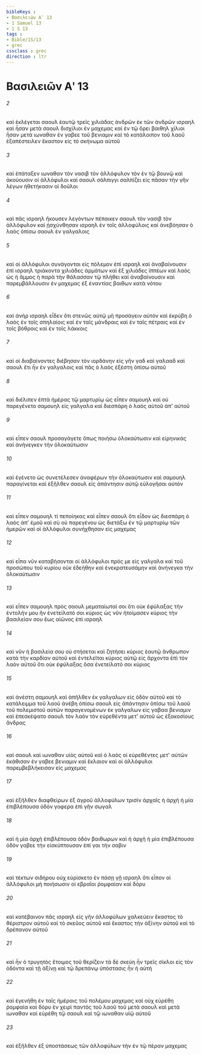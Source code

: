 ```yaml
---
bibleKeys : 
- Βασιλειῶν Αʹ 13
- 1 Samuel 13
- 1 S 13
tags : 
- Bible/1S/13
- grec
cssclass : grec
direction : ltr
---
```


# Βασιλειῶν Αʹ 13

###### 2
καὶ ἐκλέγεται σαουλ ἑαυτῷ τρεῖς χιλιάδας ἀνδρῶν ἐκ τῶν ἀνδρῶν ισραηλ καὶ ἦσαν μετὰ σαουλ δισχίλιοι ἐν μαχεμας καὶ ἐν τῷ ὄρει βαιθηλ χίλιοι ἦσαν μετὰ ιωναθαν ἐν γαβεε τοῦ βενιαμιν καὶ τὸ κατάλοιπον τοῦ λαοῦ ἐξαπέστειλεν ἕκαστον εἰς τὸ σκήνωμα αὐτοῦ
###### 3
καὶ ἐπάταξεν ιωναθαν τὸν νασιβ τὸν ἀλλόφυλον τὸν ἐν τῷ βουνῷ καὶ ἀκούουσιν οἱ ἀλλόφυλοι καὶ σαουλ σάλπιγγι σαλπίζει εἰς πᾶσαν τὴν γῆν λέγων ἠθετήκασιν οἱ δοῦλοι
###### 4
καὶ πᾶς ισραηλ ἤκουσεν λεγόντων πέπαικεν σαουλ τὸν νασιβ τὸν ἀλλόφυλον καὶ ᾐσχύνθησαν ισραηλ ἐν τοῖς ἀλλοφύλοις καὶ ἀνεβόησαν ὁ λαὸς ὀπίσω σαουλ ἐν γαλγαλοις
###### 5
καὶ οἱ ἀλλόφυλοι συνάγονται εἰς πόλεμον ἐπὶ ισραηλ καὶ ἀναβαίνουσιν ἐπὶ ισραηλ τριάκοντα χιλιάδες ἁρμάτων καὶ ἓξ χιλιάδες ἱππέων καὶ λαὸς ὡς ἡ ἄμμος ἡ παρὰ τὴν θάλασσαν τῷ πλήθει καὶ ἀναβαίνουσιν καὶ παρεμβάλλουσιν ἐν μαχεμας ἐξ ἐναντίας βαιθων κατὰ νότου
###### 6
καὶ ἀνὴρ ισραηλ εἶδεν ὅτι στενῶς αὐτῷ μὴ προσάγειν αὐτόν καὶ ἐκρύβη ὁ λαὸς ἐν τοῖς σπηλαίοις καὶ ἐν ταῖς μάνδραις καὶ ἐν ταῖς πέτραις καὶ ἐν τοῖς βόθροις καὶ ἐν τοῖς λάκκοις
###### 7
καὶ οἱ διαβαίνοντες διέβησαν τὸν ιορδάνην εἰς γῆν γαδ καὶ γαλααδ καὶ σαουλ ἔτι ἦν ἐν γαλγαλοις καὶ πᾶς ὁ λαὸς ἐξέστη ὀπίσω αὐτοῦ
###### 8
καὶ διέλιπεν ἑπτὰ ἡμέρας τῷ μαρτυρίῳ ὡς εἶπεν σαμουηλ καὶ οὐ παρεγένετο σαμουηλ εἰς γαλγαλα καὶ διεσπάρη ὁ λαὸς αὐτοῦ ἀπ' αὐτοῦ
###### 9
καὶ εἶπεν σαουλ προσαγάγετε ὅπως ποιήσω ὁλοκαύτωσιν καὶ εἰρηνικάς καὶ ἀνήνεγκεν τὴν ὁλοκαύτωσιν
###### 10
καὶ ἐγένετο ὡς συνετέλεσεν ἀναφέρων τὴν ὁλοκαύτωσιν καὶ σαμουηλ παραγίνεται καὶ ἐξῆλθεν σαουλ εἰς ἀπάντησιν αὐτῷ εὐλογῆσαι αὐτόν
###### 11
καὶ εἶπεν σαμουηλ τί πεποίηκας καὶ εἶπεν σαουλ ὅτι εἶδον ὡς διεσπάρη ὁ λαὸς ἀπ' ἐμοῦ καὶ σὺ οὐ παρεγένου ὡς διετάξω ἐν τῷ μαρτυρίῳ τῶν ἡμερῶν καὶ οἱ ἀλλόφυλοι συνήχθησαν εἰς μαχεμας
###### 12
καὶ εἶπα νῦν καταβήσονται οἱ ἀλλόφυλοι πρός με εἰς γαλγαλα καὶ τοῦ προσώπου τοῦ κυρίου οὐκ ἐδεήθην καὶ ἐνεκρατευσάμην καὶ ἀνήνεγκα τὴν ὁλοκαύτωσιν
###### 13
καὶ εἶπεν σαμουηλ πρὸς σαουλ μεματαίωταί σοι ὅτι οὐκ ἐφύλαξας τὴν ἐντολήν μου ἣν ἐνετείλατό σοι κύριος ὡς νῦν ἡτοίμασεν κύριος τὴν βασιλείαν σου ἕως αἰῶνος ἐπὶ ισραηλ
###### 14
καὶ νῦν ἡ βασιλεία σου οὐ στήσεται καὶ ζητήσει κύριος ἑαυτῷ ἄνθρωπον κατὰ τὴν καρδίαν αὐτοῦ καὶ ἐντελεῖται κύριος αὐτῷ εἰς ἄρχοντα ἐπὶ τὸν λαὸν αὐτοῦ ὅτι οὐκ ἐφύλαξας ὅσα ἐνετείλατό σοι κύριος
###### 15
καὶ ἀνέστη σαμουηλ καὶ ἀπῆλθεν ἐκ γαλγαλων εἰς ὁδὸν αὐτοῦ καὶ τὸ κατάλειμμα τοῦ λαοῦ ἀνέβη ὀπίσω σαουλ εἰς ἀπάντησιν ὀπίσω τοῦ λαοῦ τοῦ πολεμιστοῦ αὐτῶν παραγενομένων ἐκ γαλγαλων εἰς γαβαα βενιαμιν καὶ ἐπεσκέψατο σαουλ τὸν λαὸν τὸν εὑρεθέντα μετ' αὐτοῦ ὡς ἑξακοσίους ἄνδρας
###### 16
καὶ σαουλ καὶ ιωναθαν υἱὸς αὐτοῦ καὶ ὁ λαὸς οἱ εὑρεθέντες μετ' αὐτῶν ἐκάθισαν ἐν γαβεε βενιαμιν καὶ ἔκλαιον καὶ οἱ ἀλλόφυλοι παρεμβεβλήκεισαν εἰς μαχεμας
###### 17
καὶ ἐξῆλθεν διαφθείρων ἐξ ἀγροῦ ἀλλοφύλων τρισὶν ἀρχαῖς ἡ ἀρχὴ ἡ μία ἐπιβλέπουσα ὁδὸν γοφερα ἐπὶ γῆν σωγαλ
###### 18
καὶ ἡ μία ἀρχὴ ἐπιβλέπουσα ὁδὸν βαιθωρων καὶ ἡ ἀρχὴ ἡ μία ἐπιβλέπουσα ὁδὸν γαβεε τὴν εἰσκύπτουσαν ἐπὶ γαι τὴν σαβιν
###### 19
καὶ τέκτων σιδήρου οὐχ εὑρίσκετο ἐν πάσῃ γῇ ισραηλ ὅτι εἶπον οἱ ἀλλόφυλοι μὴ ποιήσωσιν οἱ εβραῖοι ῥομφαίαν καὶ δόρυ
###### 20
καὶ κατέβαινον πᾶς ισραηλ εἰς γῆν ἀλλοφύλων χαλκεύειν ἕκαστος τὸ θέριστρον αὐτοῦ καὶ τὸ σκεῦος αὐτοῦ καὶ ἕκαστος τὴν ἀξίνην αὐτοῦ καὶ τὸ δρέπανον αὐτοῦ
###### 21
καὶ ἦν ὁ τρυγητὸς ἕτοιμος τοῦ θερίζειν τὰ δὲ σκεύη ἦν τρεῖς σίκλοι εἰς τὸν ὀδόντα καὶ τῇ ἀξίνῃ καὶ τῷ δρεπάνῳ ὑπόστασις ἦν ἡ αὐτή
###### 22
καὶ ἐγενήθη ἐν ταῖς ἡμέραις τοῦ πολέμου μαχεμας καὶ οὐχ εὑρέθη ῥομφαία καὶ δόρυ ἐν χειρὶ παντὸς τοῦ λαοῦ τοῦ μετὰ σαουλ καὶ μετὰ ιωναθαν καὶ εὑρέθη τῷ σαουλ καὶ τῷ ιωναθαν υἱῷ αὐτοῦ
###### 23
καὶ ἐξῆλθεν ἐξ ὑποστάσεως τῶν ἀλλοφύλων τὴν ἐν τῷ πέραν μαχεμας
